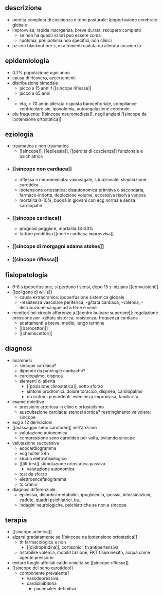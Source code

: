 ## descrizione
- perdita completa di coscienza e tono posturale: ipoperfusione cerebrale globale
- improvvisa, rapida insorgenza, breve durata, recupero completo
	- se non ha questi valori puo essere coma
	- lipotimia, prelipotimia non specifici, non clinici
- pz con blackout per s, m altrimenti caduta da alterata coscienza

## epidemiologia
- 0.7% popolazione ogni anno
- causa di ricovero, accertamenti
- distribuzione bimodale
	- picco a 15 anni f [[sincope riflessa]]
	- picco a 65 anni
- + eta, > 70 anni: alterata risposta barocettoriale, compliance ventricolare sin, ipovolemia, autoregolazione cerebrale
- piu frequente: [[sincope neuromediata]], negli anziani [[sincope da ipotensione ortostatica]]

## eziologia
- traumatica e non traumatica
	- [[sincope]], [[epilessia]], [[perdita di coscienza]] funzionale e psichiatrica
- ### [[sincope non cardiaca]]
	- riflessa o neuromediata: vasovagale, situazionale, stimolazione carotidea
	- ipotensione ortostatica: disautonomica primitiva o secondaria, farmaco-indotta, deplezione volume, eccessiva riserva venosa
	- mortalita 0-10%, buona in giovani con ecg normale senza cardiopatie
- ### [[sincope cardiaca]]
	- prognosi peggiore, mortalita 18-33%
	- fattore predittivo [[morte cardiaca improvvisa]]
- ### [[sincope di morgagni adams stokes]]
- ### [[sincope riflessa]]

## fisiopatologia
- 6-8 s ipoperfusione, si perdono i sensi, dopo 15 s iniziano [[convulsioni]]
- [[poligono di willis]]
	- causa extracranica: ipoperfusione sistemica globale
	- -resistenza vascolare periferica, -gittata cardiaca, -volemia, -distribuzione sangue ad arterie e vene
- recettori nel circolo afferenze a [[centro bulbare superiore]]: regolazione pressione per -gittata sistolica, resistenza, frequenza cardiaca
	- adattamenti a breve, medio, lungo termine
	- [[barocettori]]
	- [[chemocettori]]

## diagnosi
- anamnesi
	- sincope cardiaca?
	- dipende da patologie cardiache?
	- cardiopalmo, dispnea
	- elementi di allerta
		- [[posizione clinostatica]], sotto sforzo
		- sintomi prodromici: dolore toracico, dispnea, cardiopalmo
		- no sintomi precedenti: evenienza improvvisa, familiarita
- esame obiettivo
	- pressione arteriosa in clino e ortostatismo
	- auscultazione cardiaca: stenosi aortica? restringimento valvolare: sincope
- ecg a 12 derivazioni
- [[massaggio seno carotideo]] nell'anziano
	- valutazione autonomica
	- compressione seno carotideo per volta, evitando sincope
- valutazione successiva
	- ecocardiogramma
	- ecg holter 24h
	- studio elettrofisiologico
	- [[tilt test]] stimolazione ortostatica passiva
		- valutazione autonomica
	- test da sforzo
	- elettroencefalogramma
	- tc cranio
- diagnosi differenziale
	- epilessia, disordini metabolici, ipoglicemia, ipossia, intossicazioni, cadute, quadri psichiatrici, tia..
	- indagini neurologiche, psichiatriche se non e sincope

## terapia
- [[sincope aritmica]]
- alzarsi gradatamente se [[sincope da ipotensione ortostatica]]
	- th farmacologica e non
		- [[diidropiridina]], cortisonici, th antipertensiva
	- ristabilire volemia, mobilizzazione, FKT fisiokinesith, acqua come agente pressorio
- evitare luoghi affollati caldo umidita se [[sincope riflessa]]
- [[sincope del seno carotideo]]
	- componente prevalente?
		- vasodepressiva
		- cardioinibitoria
			- pacemaker definitivo
